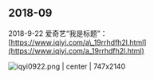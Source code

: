 ## 2018-09

2018-9-22 爱奇艺“我是标题”：  
[https://www.iqiyi.com/a\_19rrhdfh2l.html](https://www.iqiyi.com/a_19rrhdfh2l.html)


![iqyi0922.png | center | 747x2140](https://cdn.nlark.com/yuque/0/2018/png/87489/1537614705075-bf07385a-2ff7-4a50-9ac2-894aed5567b9.png "")